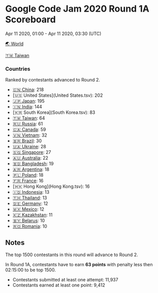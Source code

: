 # Google Code Jam 2020 Round 1A Scoreboard
Apr 11 2020, 01:00 - Apr 11 2020, 03:30  (UTC)

[🌏 World](ALL.tsv)

[🇹🇼 Taiwan](Taiwan.tsv)

### Countries
Ranked by contestants advanced to Round 2.

+ [🇨🇳 China](China.tsv): 218
+ [🇺🇸 United States](United States.tsv): 202
+ [🇯🇵 Japan](Japan.tsv): 195
+ [🇮🇳 India](India.tsv): 144
+ [🇰🇷 South Korea](South Korea.tsv): 83
+ [🇹🇼 Taiwan](Taiwan.tsv): 64
+ [🇷🇺 Russia](Russia.tsv): 61
+ [🇨🇦 Canada](Canada.tsv): 59
+ [🇻🇳 Vietnam](Vietnam.tsv): 32
+ [🇧🇷 Brazil](Brazil.tsv): 30
+ [🇺🇦 Ukraine](Ukraine.tsv): 28
+ [🇸🇬 Singapore](Singapore.tsv): 27
+ [🇦🇺 Australia](Australia.tsv): 22
+ [🇧🇩 Bangladesh](Bangladesh.tsv): 19
+ [🇦🇷 Argentina](Argentina.tsv): 18
+ [🇵🇱 Poland](Poland.tsv): 18
+ [🇫🇷 France](France.tsv): 16
+ [🇭🇰 Hong Kong](Hong Kong.tsv): 16
+ [🇮🇩 Indonesia](Indonesia.tsv): 13
+ [🇹🇭 Thailand](Thailand.tsv): 13
+ [🇩🇪 Germany](Germany.tsv): 12
+ [🇲🇽 Mexico](Mexico.tsv): 12
+ [🇰🇿 Kazakhstan](Kazakhstan.tsv): 11
+ [🇧🇾 Belarus](Belarus.tsv): 10
+ [🇷🇴 Romania](Romania.tsv): 10


## Notes
The top 1500 contestants in this round will advance to Round 2.

In Round 1A, contestants have to earn **63 points** with penalty less then 02:15:00 to be top 1500.

+ Contestants submitted at least one attempt: 11,937
+ Contestants earned at least one point: 9,412
